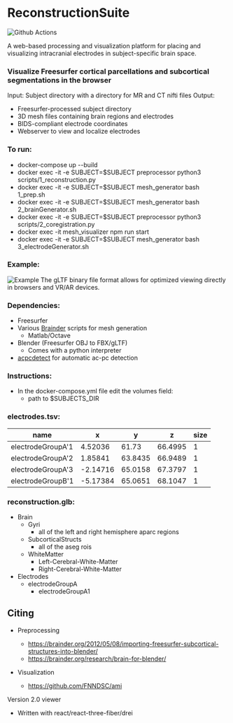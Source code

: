 # ReconstructionSuite
![Github Actions](https://github.com/cronelab/ReconstructionSuite/workflows/Node.js%20CI/badge.svg?branch=master)

A web-based processing and visualization platform for placing and visualizing intracranial electrodes in subject-specific brain space. 


### Visualize Freesurfer cortical parcellations and subcortical segmentations in the browser

Input: Subject directory with a directory for MR and CT nifti files
Output: 
- Freesurfer-processed subject directory
- 3D mesh files containing brain regions and electrodes
- BIDS-compliant electrode coordinates
- Webserver to view and localize electrodes

### To run:

- docker-compose up --build
- docker exec -it -e SUBJECT=$SUBJECT preprocessor python3 scripts/1_reconstruction.py
- docker exec -it -e SUBJECT=$SUBJECT mesh_generator bash 1_prep.sh
- docker exec -it -e SUBJECT=$SUBJECT mesh_generator bash 2_brainGenerator.sh 
- docker exec -it -e SUBJECT=$SUBJECT preprocessor python3 scripts/2_coregistration.py
- docker exec -it mesh_visualizer npm run start
- docker exec -it -e SUBJECT=$SUBJECT mesh_generator bash 3_electrodeGenerator.sh

### Example:

![Example](./docs/_static/Picture.jpg)
The gLTF binary file format allows for optimized viewing directly in browsers and VR/AR devices.

### Dependencies:

- Freesurfer
- Various [Brainder](https://brainder.org/) scripts for mesh generation
    - Matlab/Octave
- Blender (Freesurfer OBJ to FBX/gLTF)
    - Comes with a python interpreter
- [acpcdetect](https://www.nitrc.org/projects/art) for automatic ac-pc detection


### Instructions:

- In the docker-compose.yml file edit the volumes field:
    - path to $SUBJECTS_DIR

### electrodes.tsv:
| name              | x         | y       | z       |size|
| ----------------- | --------- | ------- | ------- |----|
| electrodeGroupA'1 | 4.52036   | 61.73   | 66.4995 |  1 |
| electrodeGroupA'2 | 1.85841   | 63.8435 | 66.9489 |  1 |
| electrodeGroupA'3 | -2.14716  | 65.0158 | 67.3797 |  1 |
| electrodeGroupB'1 | -5.17384  | 65.0651 | 68.1047 |  1 |

### reconstruction.glb:
- Brain
    - Gyri
        - all of the left and right hemisphere aparc regions
    - SubcorticalStructs
        - all of the aseg rois
    - WhiteMatter
        - Left-Cerebral-White-Matter
        - Right-Cerebral-White-Matter
- Electrodes
    - electrodeGroupA
        - electrodeGroupA1

Citing
------

+ Preprocessing
    - https://brainder.org/2012/05/08/importing-freesurfer-subcortical-structures-into-blender/
    - https://brainder.org/research/brain-for-blender/

+ Visualization
    - https://github.com/FNNDSC/ami


Version 2.0 viewer
+ Written with react/react-three-fiber/drei



